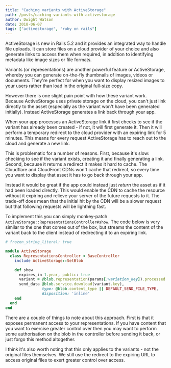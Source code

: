 ```yaml
---
title: "Caching variants with ActiveStorage"
path: /posts/caching-variants-with-activestorage
author: Dwight Watson
date: 2018-06-07
tags: ["activestorage", "ruby on rails"]
---
```


ActiveStorage is new in Rails 5.2 and it provides an integrated way to handle file uploads. It can store files on a cloud provider of your choice and also generate links to access them when required, in addition to identifying metadata like image sizes or file formats.

Variants (or representations) are another powerful feature or ActiveStorage, whereby you can generate on-the-fly thumbnails of images, videos or documents. They're perfect for when you want to display resized images to your users rather than load in the original full-size copy.

However there is one slight pain point with how these variant work. Because ActiveStorage uses private storage on the cloud, you can't just link directly to the asset (especially as the variant won't have been generated initially). Instead ActiveStorage generates a link back through your app.

When your app processes an ActiveStorage link it first checks to see if the variant has already been created - if not, it will first generate it. Then it will perform a temporary redirect to the cloud provider with an expiring link for 5 minutes. This means for every request ActiveStorage has to reach out to the cloud and generate a new link.

This is problematic for a number of reasons. First, because it's slow: checking to see if the variant exists, creating it and finally generating a link. Second, because it returns a redirect it makes it hard to cache. The Cloudflare and CloudFront CDNs won't cache that redirect, so every time you want to display that asset it has to go back through your app.

Instead it would be great if the app could instead just *return* the asset as if it had been loaded directly. This would enable the CDN to cache the resource without it expiring and relieve your server of the future requests to it. The trade-off does mean that the initial hit by the CDN will be a slower request but that following requests will be lightning fast.

To implement this you can simply monkey-patch `ActiveStorage::RepresentationsController#show`. The code below is very similar to the one that comes out of the box, but streams the content of the variant back to the client instead of redirecting it to an expiring link.

```rb
# frozen_string_literal: true

module ActiveStorage
  class RepresentationsController < BaseController
    include ActiveStorage::SetBlob

    def show
      expires_in 1.year, public: true
      variant = @blob.representation(params[:variation_key]).processed
      send_data @blob.service.download(variant.key),
                type: @blob.content_type || DEFAULT_SEND_FILE_TYPE,
                disposition: 'inline'
    end
  end
end
```

There are a couple of things to note about this approach. First is that it exposes permanent access to your representations. If you have content that you want to exercise greater control over then you may want to perform some authorisation on the blob in the controller before sending it back, or just forgo this method altogether.

I think it's also worth noting that this only applies to the variants - not the original files themselves. We still use the redirect to the expiring URL to access original files to exert greater control over access.
